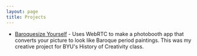 ```yaml
---
layout: page
title: Projects
---
```


* [Baroquesize Yourself](/baroque/) - Uses WebRTC to make a photobooth app that converts your picture to look like Baroque period paintings. This was my creative project for BYU's History of Creativity class.
